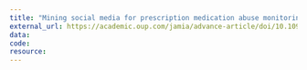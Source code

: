 ```yaml
---
title: "Mining social media for prescription medication abuse monitoring: a review and proposal for a data-centric framework" Journal of the American Medical Informatics Association.
external_url: https://academic.oup.com/jamia/advance-article/doi/10.1093/jamia/ocz162/5581276
data:
code:
resource:
---
```

